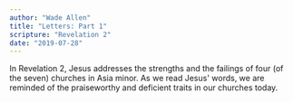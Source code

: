 ```yaml
---
author: "Wade Allen"
title: "Letters: Part 1"
scripture: "Revelation 2"
date: "2019-07-28"
---
```


In Revelation 2, Jesus addresses the strengths and the failings of four (of the seven) churches in Asia minor. As we read Jesus' words, we are reminded of the praiseworthy and deficient traits in our churches today.
